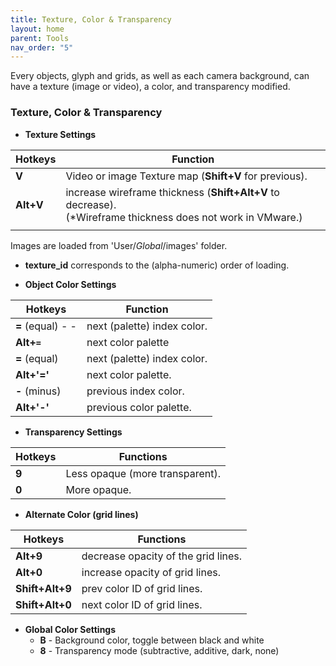 ```yaml
---
title: Texture, Color & Transparency
layout: home
parent: Tools
nav_order: "5"
---
```

Every objects, glyph and grids, as well as each camera background, can have a texture (image or video), a color, and transparency modified.


### Texture, Color & Transparency

- **Texture Settings**

| Hotkeys   | Function                                                                                                       |
| --------- | -------------------------------------------------------------------------------------------------------------- |
| **V**     | Video or image Texture map (**Shift+V** for previous).                                                         |
| **Alt+V** | increase wireframe thickness (**Shift+Alt+V** to decrease).<br>(*Wireframe thickness does not work in VMware.) |
|           |                                                                                                                |

  Images are loaded from 'User/_Global_/images' folder.
   - **texture_id** corresponds to the (alpha-numeric) order of loading.


- **Object Color Settings**

| Hotkeys            | Function                    |
| ------------------ | --------------------------- |
| **=** (equal) -  - | next (palette) index color. |
| **Alt+`=`**        | next color palette          |
| **=** (equal)      | next (palette) index color. |
| **Alt+'='**        | next color palette.         |
| **-** (minus)      | previous index color.       |
|  **Alt+'-'**       | previous color palette.     |



- **Transparency Settings**

| Hotkeys | Functions                       |
| ------- | ------------------------------- |
| **9**   | Less opaque (more transparent). |
| **0**   | More opaque.                    |
 
- **Alternate Color (grid lines)**

| Hotkeys | Functions |
| --- | --- |
| **Alt+9** |  decrease opacity of the grid lines. |
| **Alt+0** | increase opacity of grid lines. |
| **Shift+Alt+9** | prev color ID of grid lines. |
| **Shift+Alt+0** | next color ID of grid lines. |


- **Global Color Settings**
    - **B** - Background color, toggle between black and white
    - **8** - Transparency mode (subtractive, additive, dark, none)